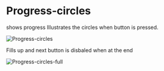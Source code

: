 # Progress-circles
shows progress
Illustrates the circles when button is pressed.


![Progress-circles](https://user-images.githubusercontent.com/89566091/150098807-3e8d5259-a168-4fce-886a-85a55bab7f47.PNG)

Fills up and next button is disbaled when at the end


![Progress-circles-full](https://user-images.githubusercontent.com/89566091/150099048-32436682-6bff-4fb6-8511-0ffde7ff1c11.PNG)
